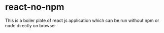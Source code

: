 # react-no-npm
This is a boiler plate of react js application which can be run without npm or node directly on browser
